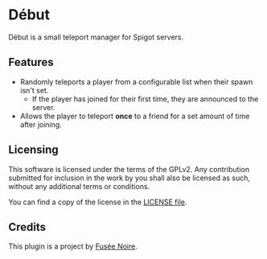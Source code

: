 # Début
Début is a small teleport manager for Spigot servers.

## Features
+ Randomly teleports a player from a configurable list when their spawn isn't set. 
    + If the player has joined for their first time, they are announced to the server.
+ Allows the player to teleport **once** to a friend for a set amount of time after joining.

## Licensing
This software is licensed under the terms of the GPLv2.
Any contribution submitted for inclusion in the work by you shall also be licensed as such, without any additional terms or conditions.


You can find a copy of the license in the [LICENSE file](LICENSE).

## Credits
This plugin is a project by [Fusée Noire](https://github.com/FuseeNoire).
